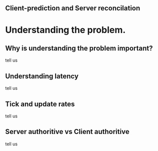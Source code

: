 ## Client-prediction and Server reconcilation

# Understanding the problem.

## Why is understanding the problem important?
tell us

## Understanding latency
tell us

## Tick and update rates
tell us

## Server authoritive vs Client authoritive
tell us
